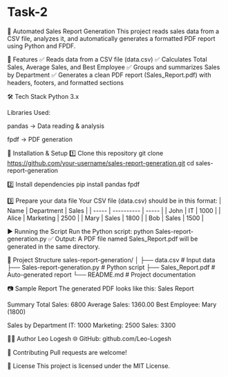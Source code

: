 # Task-2

📝 Automated Sales Report Generation
This project reads sales data from a CSV file, analyzes it, and automatically generates a formatted PDF report using Python and FPDF.

📌 Features
✅ Reads data from a CSV file (data.csv)
✅ Calculates Total Sales, Average Sales, and Best Employee
✅ Groups and summarizes Sales by Department
✅ Generates a clean PDF report (Sales_Report.pdf) with headers, footers, and formatted sections

🛠️ Tech Stack
Python 3.x

Libraries Used:

pandas → Data reading & analysis

fpdf → PDF generation

🚀 Installation & Setup
1️⃣ Clone this repository
git clone https://github.com/your-username/sales-report-generation.git
cd sales-report-generation

2️⃣ Install dependencies
pip install pandas fpdf

3️⃣ Prepare your data file
Your CSV file (data.csv) should be in this format:
| Name  | Department | Sales |
| ----- | ---------- | ----- |
| John  | IT         | 1000  |
| Alice | Marketing  | 2500  |
| Mary  | Sales      | 1800  |
| Bob   | Sales      | 1500  |

▶️ Running the Script
Run the Python script:
python Sales-report-generation.py
✅ Output: A PDF file named Sales_Report.pdf will be generated in the same directory.

📂 Project Structure
sales-report-generation/
│
├── data.csv                    # Input data
├── Sales-report-generation.py   # Python script
├── Sales_Report.pdf             # Auto-generated report
└── README.md                    # Project documentation

📷 Sample Report
The generated PDF looks like this:
Sales Report

Summary
Total Sales: 6800
Average Sales: 1360.00
Best Employee: Mary (1800)

Sales by Department
IT: 1000
Marketing: 2500
Sales: 3300

👨‍💻 Author
Leo Logesh
🌐 GitHub: github.com/Leo-Logesh

🤝 Contributing
Pull requests are welcome!

📜 License
This project is licensed under the MIT License.
